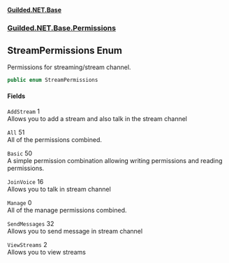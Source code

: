 
#### [Guilded.NET.Base](Guilded_NET_Base 'Guilded_NET_Base')
### [Guilded.NET.Base.Permissions](Guilded_NET_Base#Guilded_NET_Base_Permissions 'Guilded.NET.Base.Permissions')
## StreamPermissions Enum
Permissions for streaming/stream channel.  
```csharp
public enum StreamPermissions

```

#### Fields
<a name='Guilded_NET_Base_Permissions_StreamPermissions_AddStream'></a>
`AddStream` 1  
Allows you to add a stream and also talk in the stream channel  
  
<a name='Guilded_NET_Base_Permissions_StreamPermissions_All'></a>
`All` 51  
All of the permissions combined.  
  
<a name='Guilded_NET_Base_Permissions_StreamPermissions_Basic'></a>
`Basic` 50  
A simple permission combination allowing writing permissions and reading permissions.  
  
<a name='Guilded_NET_Base_Permissions_StreamPermissions_JoinVoice'></a>
`JoinVoice` 16  
Allows you to talk in stream channel  
  
<a name='Guilded_NET_Base_Permissions_StreamPermissions_Manage'></a>
`Manage` 0  
All of the manage permissions combined.  
  
<a name='Guilded_NET_Base_Permissions_StreamPermissions_SendMessages'></a>
`SendMessages` 32  
Allows you to send message in stream channel  
  
<a name='Guilded_NET_Base_Permissions_StreamPermissions_ViewStreams'></a>
`ViewStreams` 2  
Allows you to view streams  
  
